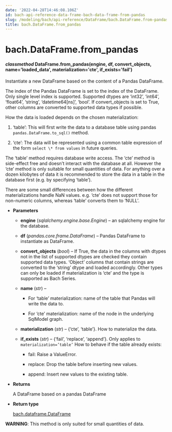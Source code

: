 ```yaml
---
date: '2022-04-28T14:46:08.106Z'
id: bach-api-reference-data-frame-bach-data-frame-from-pandas
slug: /modeling/bach/api-reference/DataFrame/bach.DataFrame.from-pandas/
title: bach.DataFrame.from_pandas
---
```


# bach.DataFrame.from_pandas


#### _classmethod_ DataFrame.from_pandas(engine, df, convert_objects, name='loaded_data', materialization='cte', if_exists='fail')
Instantiate a new DataFrame based on the content of a Pandas DataFrame.

The index of the Pandas DataFrame is set to the index of the DataFrame. Only single level index is
supported. Supported dtypes are ‘int32’, ‘int64’, ‘float64’, ‘string’, ‘datetime64[ns]’, ‘bool’. If
convert_objects is set to True, other columns are converted to supported data types if possible.

How the data is loaded depends on the chosen materialization:


1. ‘table’: This will first write the data to a database table using pandas
`pandas.DataFrame.to_sql()` method.


2. ‘cte’: The data will be represented using a common table expression of the form
`select \* from values` in future queries.

The ‘table’ method requires database write access. The ‘cte’ method is side-effect free and doesn’t
interact with the database at all. However the ‘cte’ method is only suitable for small quantities
of data. For anything over a dozen kilobytes of data it is recommended to store the data in a table
in the database first (e.g. by specifying ‘table’).

There are some small differences between how the different materializations handle NaN values. e.g.
‘cte’ does not support those for non-numeric columns, whereas ‘table’ converts them to ‘NULL’.


* **Parameters**

    
    * **engine** (*sqlalchemy.engine.base.Engine*) – an sqlalchemy engine for the database.


    * **df** (*pandas.core.frame.DataFrame*) – Pandas DataFrame to instantiate as DataFrame.


    * **convert_objects** (*bool*) – If True, the data in the columns with dtypes not in the list of supported
    dtypes are checked they contain supported data types. ‘Object’ columns that contain strings are
    converted to the ‘string’ dtype and loaded accordingly. Other types can only be loaded if
    materialization is ‘cte’ and the type is supported as Bach Series.


    * **name** (*str*) – 
        * For ‘table’ materialization: name of the table that Pandas will write the data to.


        * For ‘cte’ materialization: name of the node in the underlying SqlModel graph.



    * **materialization** (*str*) – {‘cte’, ‘table’}. How to materialize the data.


    * **if_exists** (*str*) – {‘fail’, ‘replace’, ‘append’}. Only applies to `materialization=’table’`
    How to behave if the table already exists:


        * fail: Raise a ValueError.


        * replace: Drop the table before inserting new values.


        * append: Insert new values to the existing table.




* **Returns**

    A DataFrame based on a pandas DataFrame



* **Return type**

    [bach.dataframe.DataFrame](bach.DataFrame/#bach.DataFrame)


**WARNING**: This method is only suited for small quantities of data.

<!-- !! processed by numpydoc !! -->

